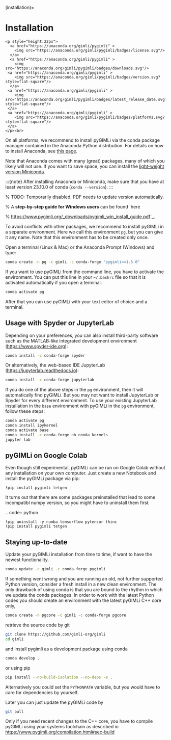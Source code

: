 (installation)=
# Installation

```{raw} html
<p style="height:22px">
  <a href="https://anaconda.org/gimli/pygimli" >
    <img src="https://anaconda.org/gimli/pygimli/badges/license.svg"/>
  </a>
  <a href="https://anaconda.org/gimli/pygimli" >
    <img src="https://anaconda.org/gimli/pygimli/badges/downloads.svg"/>
 <a href="https://anaconda.org/gimli/pygimli" >
    <img src="https://anaconda.org/gimli/pygimli/badges/version.svg?style=flat-square"/>
  </a>
 <a href="https://anaconda.org/gimli/pygimli" >
    <img src="https://anaconda.org/gimli/pygimli/badges/latest_release_date.svg?style=flat-square"/>
 </a>
 <a href="https://anaconda.org/gimli/pygimli" >
    <img src="https://anaconda.org/gimli/pygimli/badges/platforms.svg?style=flat-square"/>
 </a>
</p><br>
```

On all platforms, we recommend to install pyGIMLi via the conda package manager
contained in the Anaconda Python distribution. For details on how to install
Anaconda, see [this page](https://docs.anaconda.com/anaconda/install/).

Note that Anaconda comes with many (great) packages, many of which you likely
will not use. If you want to save space, you can install the [light-weight
version Miniconda](https://docs.anaconda.com/free/miniconda/miniconda-install/).

:::{note}
After installing Anaconda or Miniconda, make sure that you have at least
version 23.10.0 of conda (`conda --version`).
:::

% TODO: Temporarily disabled. PDF needs to update version automatically.

% A **step-by-step guide for Windows users** can be found `here

% <https://www.pygimli.org/_downloads/pygimli_win_install_guide.pdf>`_.

To avoid conflicts with other packages, we recommend to install pyGIMLi in a
separate environment. Here we call this environment `pg`, but you can give
it any name. Note that this environment has to be created only once.

Open a terminal (Linux & Mac) or the Anaconda Prompt (Windows) and type:

```bash
conda create -n pg -c gimli -c conda-forge "pygimli>=1.5.0"
```

If you want to use pyGIMLi from the command line, you have to activate the
environment. You can put this line in your `~/.bashrc` file so that it is
activated automatically if you open a terminal.

```bash
conda activate pg
```

After that you can use pyGIMLi with your text editor of choice and a terminal.

## Usage with Spyder or JupyterLab

Depending on your preferences, you can also install third-party software such as
the MATLAB-like integrated development environment (<https://www.spyder-ide.org>):

```bash
conda install -c conda-forge spyder
```

Or alternatively, the web-based IDE JupyterLab (<https://jupyterlab.readthedocs.io>):

```bash
conda install -c conda-forge jupyterlab
```

If you do one of the above steps in the `pg` environment, then it will
automatically find pyGIMLi. But you may not want to install JupyterLab or
Spyder for every different environment. To use your existing JupyterLab
installation in the `base` environment with pyGIMLi in the `pg` environment,
follow these steps:

```bash
conda activate pg
conda install ipykernel
conda activate base
conda install -c conda-forge nb_conda_kernels
jupyter lab
```

## pyGIMLi on Google Colab

Even though still experimental, pyGIMLi can be run on Google Colab without any
installation on your own computer. Just create a new Notebook and install the
pyGIMLi package via pip:

    !pip install pygimli tetgen

It turns out that there are some packages preinstalled that lead to some
incompatibl numpy version, so you might have to uninstall them first.

.. code:: python

    !pip uninstall -y numba tensorflow pytensor thinc
    !pip install pygimli tetgen

## Staying up-to-date

Update your pyGIMLi installation from time to time, if want to have the newest
functionality.

```bash
conda update -c gimli -c conda-forge pygimli
```

If something went wrong and you are running an old, not further
supported Python version, consider a fresh install in a new clean environment.
The only drawback of using conda is that you are bound to the rhythm in which we
update the conda packages. In order to work with the latest Python codes you
should create an environment with the latest pyGIMLi C++ core only,

```bash
conda create -n pgcore -c gimli -c conda-forge pgcore
```

retrieve the source code by git

```bash
git clone https://github.com/gimli-org/gimli
cd gimli
```

and install pygimli as a development package using conda

```bash
conda develop .
```

or using pip

```bash
pip install --no-build-isolation --no-deps -e .
```

Alternatively you could set the `PYTHONPATH` variable, but you would have to care
for dependencies by yourself.

Later you can just update the pyGIMLi code by

```bash
git pull
```

Only if you need recent changes to the C++ core, you have to compile
pyGIMLi using your systems toolchain as described in
<https://www.pygimli.org/compilation.html#sec-build>
